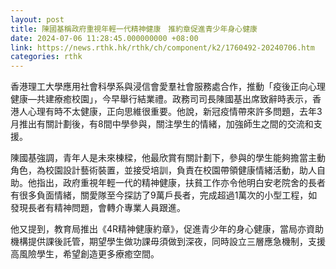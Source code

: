 ```yaml
---
layout: post
title: 陳國基稱政府重視年輕一代精神健康　推約章促進青少年身心健康
date: 2024-07-06 11:28:45.000000000 +08:00
link: https://news.rthk.hk/rthk/ch/component/k2/1760492-20240706.htm
categories: rthk
---
```


香港理工大學應用社會科學系與浸信會愛羣社會服務處合作，推動「疫後正向心理健康—共建療癒校園」，今早舉行結業禮。政務司司長陳國基出席致辭時表示，香港人心理有時不太健康，正向思維很重要。他說，新冠疫情帶來許多問題，去年3月推出有關計劃後，有8間中學參與，關注學生的情緒，加強師生之間的交流和支援。

陳國基強調，青年人是未來棟樑，他最欣賞有關計劃下，參與的學生能夠擔當主動角色，為校園設計藝術裝置，並接受培訓，負責在校園帶領健康情緒活動，助人自助。他指出，政府重視年輕一代的精神健康，扶貧工作亦令他明白安老院舍的長者有很多負面情緒，關愛隊至今探訪了9萬戶長者，完成超過1萬次的小型工程，如發現長者有精神問題，會轉介專業人員跟進。

他又提到，教育局推出《4R精神健康約章》，促進青少年的身心健康，當局亦資助機構提供課後託管，期望學生做功課毋須做到深夜，同時設立三層應急機制，支援高風險學生，希望創造更多療癒空間。
